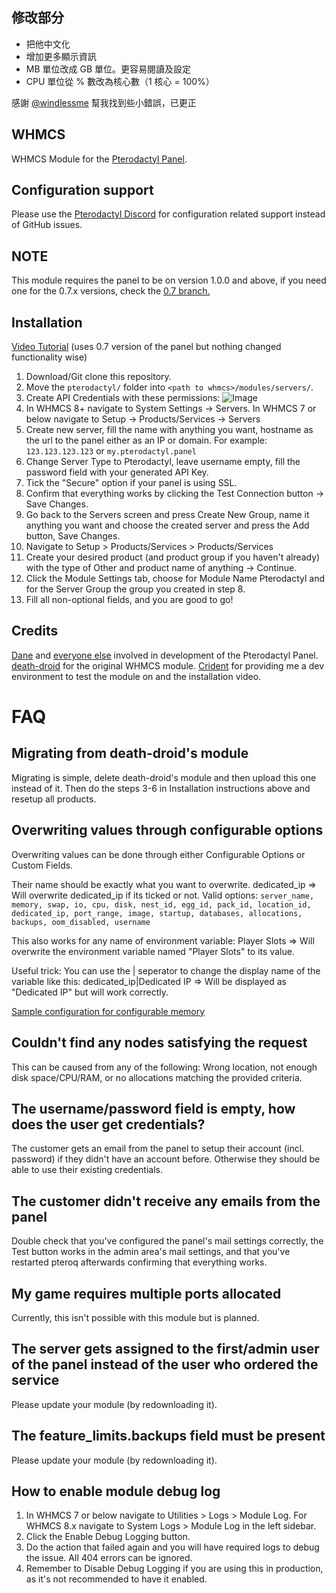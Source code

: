 ## 修改部分
- 把他中文化
- 增加更多顯示資訊
- MB 單位改成 GB 單位。更容易閱讀及設定
- CPU 單位從 % 數改為核心數（1 核心 = 100%）

感謝 [@windlessme](https://github.com/windlessme) 幫我找到些小錯誤，已更正

## WHMCS

WHMCS Module for the [Pterodactyl Panel](https://github.com/pterodactyl/panel/).

## Configuration support

Please use the [Pterodactyl Discord](https://discord.gg/pterodactyl) for configuration related support instead of GitHub issues.

## NOTE

This module requires the panel to be on version 1.0.0 and above, if you need one for the 0.7.x versions, check the [0.7 branch.](https://github.com/pterodactyl/whmcs/tree/0.7)

## Installation

[Video Tutorial](https://www.youtube.com/watch?v=wURpRD9vfj4) (uses 0.7 version of the panel but nothing changed functionality wise)

1. Download/Git clone this repository.
2. Move the ``pterodactyl/`` folder into ``<path to whmcs>/modules/servers/``.
3. Create API Credentials with these permissions: ![Image](https://i.imgur.com/oeoTyBO.png)
4. In WHMCS 8+ navigate to System Settings → Servers. In WHMCS 7 or below navigate to Setup → Products/Services → Servers
5. Create new server, fill the name with anything you want, hostname as the url to the panel either as an IP or domain. For example: ``123.123.123.123`` or ``my.pterodactyl.panel``
6. Change Server Type to Pterodactyl, leave username empty, fill the password field with your generated API Key.
7. Tick the "Secure" option if your panel is using SSL.
8. Confirm that everything works by clicking the Test Connection button -> Save Changes.
9. Go back to the Servers screen and press Create New Group, name it anything you want and choose the created server and press the Add button, Save Changes.
10. Navigate to Setup > Products/Services > Products/Services
11. Create your desired product (and product group if you haven't already) with the type of Other and product name of anything -> Continue.
12. Click the Module Settings tab, choose for Module Name Pterodactyl and for the Server Group the group you created in step 8.
13. Fill all non-optional fields, and you are good to go!

## Credits

[Dane](https://github.com/DaneEveritt) and [everyone else](https://github.com/Pterodactyl/Panel/graphs/contributors) involved in development of the Pterodactyl Panel.
[death-droid](https://github.com/death-droid) for the original WHMCS module.
[Crident](https://crident.com) for providing me a dev environment to test the module on and the installation video.

# FAQ

## Migrating from death-droid's module

Migrating is simple, delete death-droid's module and then upload this one instead of it.
Then do the steps 3-6 in Installation instructions above and resetup all products.

## Overwriting values through configurable options

Overwriting values can be done through either Configurable Options or Custom Fields.

Their name should be exactly what you want to overwrite.
dedicated_ip => Will overwrite dedicated_ip if its ticked or not.
Valid options: ``server_name, memory, swap, io, cpu, disk, nest_id, egg_id, pack_id, location_id, dedicated_ip, port_range, image, startup, databases, allocations, backups, oom_disabled, username``

This also works for any name of environment variable:
Player Slots => Will overwrite the environment variable named "Player Slots" to its value.

Useful trick: You can use the | seperator to change the display name of the variable like this:
dedicated_ip|Dedicated IP => Will be displayed as "Dedicated IP" but will work correctly.

[Sample configuration for configurable memory](https://owo.whats-th.is/85JwhVX.png)

## Couldn't find any nodes satisfying the request

This can be caused from any of the following: Wrong location, not enough disk space/CPU/RAM, or no allocations matching the provided criteria.

## The username/password field is empty, how does the user get credentials?

The customer gets an email from the panel to setup their account (incl. password) if they didn't have an account before. Otherwise they should be able to use their existing credentials.

## The customer didn't receive any emails from the panel

Double check that you've configured the panel's mail settings correctly, the Test button works in the admin area's mail settings, and that you've restarted pteroq afterwards confirming that everything works.

## My game requires multiple ports allocated

Currently, this isn't possible with this module but is planned.

## The server gets assigned to the first/admin user of the panel instead of the user who ordered the service

Please update your module (by redownloading it).

## The feature_limits.backups field must be present

Please update your module (by redownloading it).

## How to enable module debug log

1. In WHMCS 7 or below navigate to Utilities > Logs > Module Log. For WHMCS 8.x navigate to System Logs > Module Log in the left sidebar.
2. Click the Enable Debug Logging button.
3. Do the action that failed again and you will have required logs to debug the issue. All 404 errors can be ignored.
4. Remember to Disable Debug Logging if you are using this in production, as it's not recommended to have it enabled.

